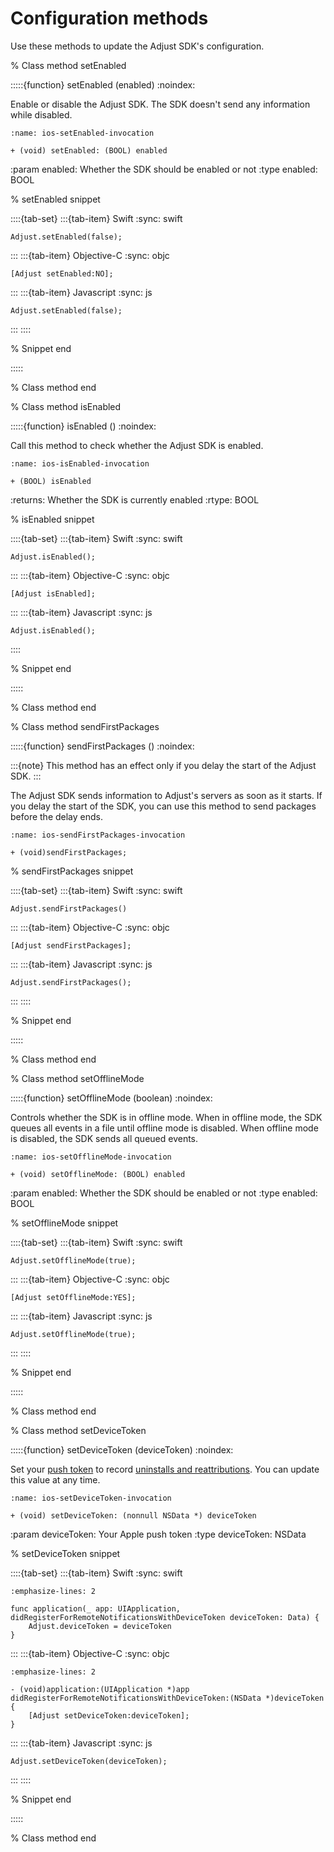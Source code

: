 # Configuration methods

Use these methods to update the Adjust SDK's configuration.

% Class method setEnabled

:::::{function} setEnabled (enabled)
:noindex:

Enable or disable the Adjust SDK. The SDK doesn't send any information while disabled.

```{code-block} objc
:name: ios-setEnabled-invocation

+ (void) setEnabled: (BOOL) enabled
```

:param enabled: Whether the SDK should be enabled or not
:type enabled: BOOL

% setEnabled snippet

::::{tab-set}
:::{tab-item} Swift
:sync: swift

```{code-block} swift
Adjust.setEnabled(false);
```
:::
:::{tab-item} Objective-C
:sync: objc

```{code-block} objc
[Adjust setEnabled:NO];
```
:::
:::{tab-item} Javascript
:sync: js

```{code-block} js
Adjust.setEnabled(false);
```
:::
::::

% Snippet end

:::::

% Class method end

% Class method isEnabled

:::::{function} isEnabled ()
:noindex:

Call this method to check whether the Adjust SDK is enabled.

```{code-block} objc
:name: ios-isEnabled-invocation

+ (BOOL) isEnabled
```

:returns: Whether the SDK is currently enabled
:rtype: BOOL

% isEnabled snippet

::::{tab-set}
:::{tab-item} Swift
:sync: swift

```{code-block} swift
Adjust.isEnabled();
```
:::
:::{tab-item} Objective-C
:sync: objc

```{code-block} objc
[Adjust isEnabled];
```
:::
:::{tab-item} Javascript
:sync: js

```{code-block} js
Adjust.isEnabled();
```
::::

% Snippet end

:::::

% Class method end

% Class method sendFirstPackages

:::::{function} sendFirstPackages ()
:noindex:

:::{note}
This method has an effect only if you delay the start of the Adjust SDK.
:::

The Adjust SDK sends information to Adjust's servers as soon as it starts. If you delay the start of the SDK, you can use this method to send packages before the delay ends.

```{code-block} objc
:name: ios-sendFirstPackages-invocation

+ (void)sendFirstPackages;
```

% sendFirstPackages snippet

::::{tab-set}
:::{tab-item} Swift
:sync: swift

```{code-block} swift
Adjust.sendFirstPackages()
```
:::
:::{tab-item} Objective-C
:sync: objc

```{code-block} objc
[Adjust sendFirstPackages];
```
:::
:::{tab-item} Javascript
:sync: js

```{code-block} js
Adjust.sendFirstPackages();
```
:::
::::

% Snippet end

:::::

% Class method end

% Class method setOfflineMode

:::::{function} setOfflineMode (boolean)
:noindex:

Controls whether the SDK is in offline mode. When in offline mode, the SDK queues all events in a file until offline mode is disabled. When offline mode is disabled, the SDK sends all queued events.

```{code-block} objc
:name: ios-setOfflineMode-invocation

+ (void) setOfflineMode: (BOOL) enabled
```

:param enabled: Whether the SDK should be enabled or not
:type enabled: BOOL

% setOfflineMode snippet

::::{tab-set}
:::{tab-item} Swift
:sync: swift

```{code-block} swift
Adjust.setOfflineMode(true);
```
:::
:::{tab-item} Objective-C
:sync: objc

```{code-block} objc
[Adjust setOfflineMode:YES];
```
:::
:::{tab-item} Javascript
:sync: js

```{code-block} js
Adjust.setOfflineMode(true);
```
:::
::::

% Snippet end

:::::

% Class method end

% Class method setDeviceToken

:::::{function} setDeviceToken (deviceToken)
:noindex:

Set your [push token](https://help.adjust.com/en/article/push-notifications) to record [uninstalls and reattributions](https://help.adjust.com/en/article/uninstalls-reinstalls). You can update this value at any time.

```{code-block} objc
:name: ios-setDeviceToken-invocation

+ (void) setDeviceToken: (nonnull NSData *) deviceToken
```

:param deviceToken: Your Apple push token
:type deviceToken: NSData

% setDeviceToken snippet

::::{tab-set}
:::{tab-item} Swift
:sync: swift
```{code-block} swift
:emphasize-lines: 2

func application(_ app: UIApplication, didRegisterForRemoteNotificationsWithDeviceToken deviceToken: Data) {
    Adjust.deviceToken = deviceToken
}
```
:::
:::{tab-item} Objective-C
:sync: objc
```{code-block} objc
:emphasize-lines: 2

- (void)application:(UIApplication *)app didRegisterForRemoteNotificationsWithDeviceToken:(NSData *)deviceToken {
    [Adjust setDeviceToken:deviceToken];
}
```
:::
:::{tab-item} Javascript
:sync: js
```{code-block} js
Adjust.setDeviceToken(deviceToken);
```
:::
::::

% Snippet end

:::::

% Class method end
